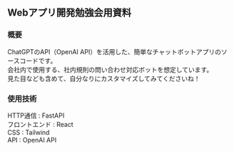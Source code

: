 ## Webアプリ開発勉強会用資料

### 概要
 ChatGPTのAPI（OpenAI API）を活用した、簡単なチャットボットアプリのソースコードです。  
 会社内で使用する、社内規則の問い合わせ対応ボットを想定しています。  
 見た目なども含めて、自分なりにカスタマイズしてみてくださいね！  

### 使用技術
 HTTP通信 : FastAPI  
 フロントエンド : React  
 CSS : Tailwind  
 API : OpenAI API  
